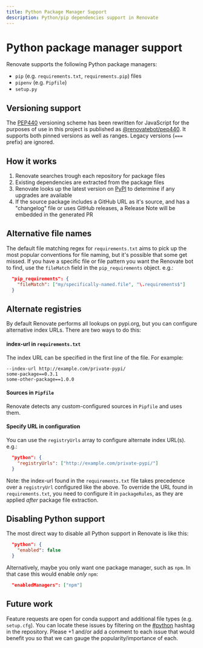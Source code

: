 ```yaml
---
title: Python Package Manager Support
description: Python/pip dependencies support in Renovate
---
```


# Python package manager support

Renovate supports the following Python package managers:

- `pip` (e.g. `requirements.txt`, `requirements.pip`) files
- `pipenv` (e.g. `Pipfile`)
- `setup.py`

## Versioning support

The [PEP440](https://www.python.org/dev/peps/pep-0440/) versioning scheme has been rewritten for JavaScript for the purposes of use in this project is published as [@renovatebot/pep440](https://github.com/renovatebot/pep440).
It supports both pinned versions as well as ranges.
Legacy versions (`===` prefix) are ignored.

## How it works

1. Renovate searches trough each repository for package files
1. Existing dependencies are extracted from the package files
1. Renovate looks up the latest version on [PyPI](https://pypi.org/) to determine if any upgrades are available
1. If the source package includes a GitHub URL as it's source, and has a "changelog" file or uses GitHub releases, a Release Note will be embedded in the generated PR

## Alternative file names

The default file matching regex for `requirements.txt` aims to pick up the most popular conventions for file naming, but it's possible that some get missed.
If you have a specific file or file pattern you want the Renovate bot to find, use the `fileMatch` field in the `pip_requirements` object.
e.g.:

```json
  "pip_requirements": {
    "fileMatch": ["my/specifically-named.file", "\.requirements$"]
  }
```

## Alternate registries

By default Renovate performs all lookups on pypi.org, but you can configure alternative index URLs.
There are two ways to do this:

#### index-url in `requirements.txt`

The index URL can be specified in the first line of the file.
For example:

```
--index-url http://example.com/private-pypi/
some-package==0.3.1
some-other-package==1.0.0
```

#### Sources in `Pipfile`

Renovate detects any custom-configured sources in `Pipfile` and uses them.

#### Specify URL in configuration

You can use the `registryUrls` array to configure alternate index URL(s).
e.g.:

```json
  "python": {
    "registryUrls": ["http://example.com/private-pypi/"]
  }
```

Note: the index-url found in the `requirements.txt` file takes precedence over a `registryUrl` configured like the above.
To override the URL found in `requirements.txt`, you need to configure it in `packageRules`, as they are applied _after_ package file extraction.

## Disabling Python support

The most direct way to disable all Python support in Renovate is like this:

```json
  "python": {
    "enabled": false
  }
```

Alternatively, maybe you only want one package manager, such as `npm`.
In that case this would enable _only_ `npm`:

```json
  "enabledManagers": ["npm"]
```

## Future work

Feature requests are open for conda support and additional file types (e.g. `setup.cfg`).
You can locate these issues by filtering on the [#python](https://github.com/renovatebot/renovate/issues?q=is%3Aissue+is%3Aopen+sort%3Aupdated-desc+label%3A%23python) hashtag in the repository.
Please +1 and/or add a comment to each issue that would benefit you so that we can gauge the popularity/importance of each.
